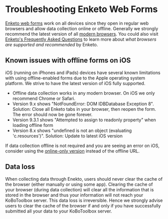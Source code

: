 # Troubleshooting Enketo Web Forms

[Enketo web forms](enketo.md) work on all devices since they open in regular web browsers and allow data collection online or offline. Generally we strongly recommend the latest version of all [modern browsers](https://enke.to/modern-browsers). You could also visit [Enketo's Frequently Asked Questions](https://enketo.org/faq/#browsers) to learn more about *what browsers are supported and recommended* by Enketo.

## Known issues with offline forms on iOS

iOS (running on iPhones and iPads) devices have several known limitations with using offline-enabled forms due to the Apple operating system platform. We strive to have the latest version of iOS fully supported.

* Offline data collection works in any modern browser. On iOS we only recommend Chrome or Safari.
* Version 9.x shows "NotFoundError: DOM IDBDatabase Exception 8". Solution: Close all Enketo tabs in your browser, then reopen the form. The error should now be gone forever.
* Version 9.3.1 shows "Attempted to assign to readonly property" when loading offline form
* Version 8.x shows "undefined is not an object (evaluating 'c.resources')". Solution: Update to latest iOS version

If data collection offline is not required and you are seeing an error on iOS, consider using the [online-only version](https://ee.kobotoolbox.org/::ABCD) instead of the offline URL.

## Data loss

When collecting data through Enekto, users should never clear the cache of the browser (either manually or using some app). Clearing the cache of your browser (during data collection) will clear all the information that is stored in the browser and thus your information will not reach your KoBoToolbox server. This data loss is irreversible. Hence we strongly advise users to clear the cache of the browser if and only if you have successfully submitted all your data to your KoBoToolbox server.
